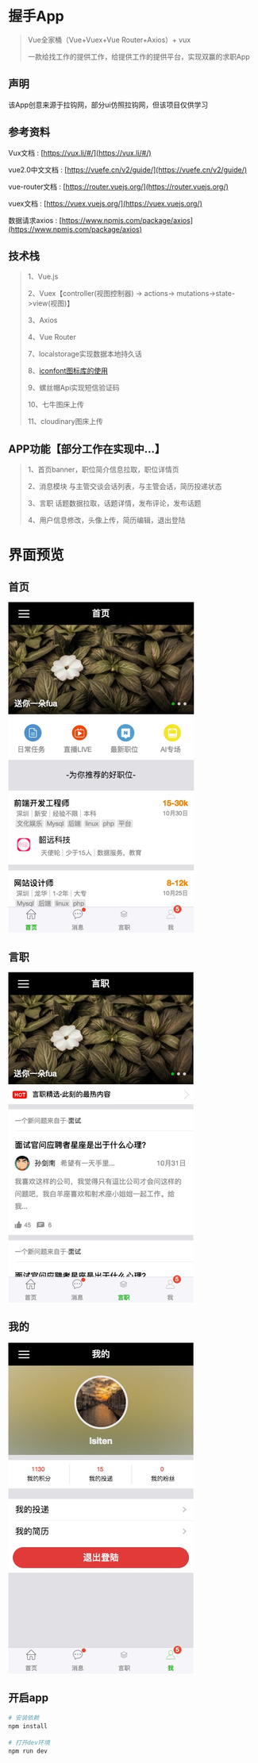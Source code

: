 # 握手App
> Vue全家桶（Vue+Vuex+Vue Router+Axios）+ vux 
>
> 一款给找工作的提供工作，给提供工作的提供平台，实现双赢的求职App
## 声明
该App创意来源于拉钩网，部分ui仿照拉钩网，但该项目仅供学习

## 参考资料

Vux文档 : [https://vux.li/#/](https://vux.li/#/)

vue2.0中文文档 : [https://vuefe.cn/v2/guide/](https://vuefe.cn/v2/guide/)

vue-router文档 : [https://router.vuejs.org/](https://router.vuejs.org/)

vuex文档 : [https://vuex.vuejs.org/](https://vuex.vuejs.org/)

数据请求axios : [https://www.npmjs.com/package/axios](https://www.npmjs.com/package/axios)

## 技术栈
>1、Vue.js
>
>2、Vuex【controller(视图控制器) -> actions-> mutations->state->view(视图)】
>
>3、Axios
>
>4、Vue Router
>
>7、localstorage实现数据本地持久话
>
>8、[iconfont图标库的使用](http://iconfont.cn/)
>
>9、螺丝帽Api实现短信验证码
>
>10、七牛图床上传
>
>11、cloudinary图床上传
>

## APP功能【部分工作在实现中...】
>1、首页banner，职位简介信息拉取，职位详情页
>
>2、消息模块 与主管交谈会话列表，与主管会话，简历投递状态 
>
>3、言职 话题数据拉取，话题详情，发布评论，发布话题
>
>4、用户信息修改，头像上传，简历编辑，退出登陆

# 界面预览
## 首页
![首页](readme/1.jpg)
## 言职
![言职](readme/2.jpg)
## 我的
![我的](readme/3.jpg)

## 开启app

``` bash
# 安装依赖
npm install

# 打开dev环境
npm run dev

```
